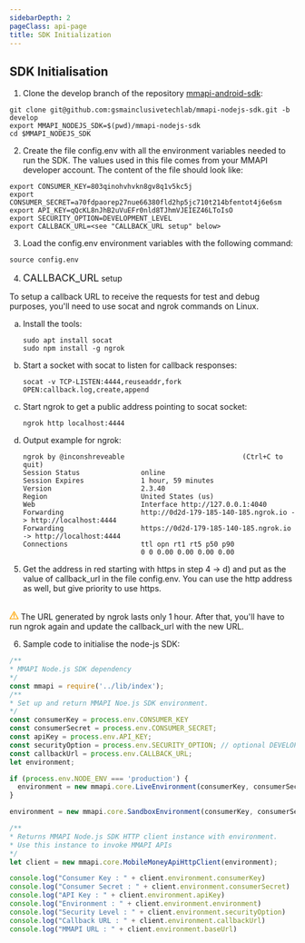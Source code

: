 ```yaml
---
sidebarDepth: 2
pageClass: api-page
title: SDK Initialization
---
```


## SDK Initialisation

1. Clone the develop branch of the repository <a href="https://github.com/gsmainclusivetechlab/mmapi-nodejs-sdk" target="_blank">mmapi-android-sdk</a>:

```shell
git clone git@github.com:gsmainclusivetechlab/mmapi-nodejs-sdk.git -b develop
export MMAPI_NODEJS_SDK=$(pwd)/mmapi-nodejs-sdk
cd $MMAPI_NODEJS_SDK
```

2. Create the file <span class="highlight">config.env</span> with all the environment variables needed to run the SDK. The values used in
this file comes from your MMAPI developer account. The content of the file should look like:

```shell
export CONSUMER_KEY=803qinohvhvkn8gv8q1v5kc5j
export CONSUMER_SECRET=a70fdpaorep27nue66380fld2hp5jc710t214bfentot4j6e6sm
export API_KEY=qQcKL8nJhB2uVuEFr0nld8TJhmVJEIEZ46LToIsO
export SECURITY_OPTION=DEVELOPMENT_LEVEL
export CALLBACK_URL=<see "CALLBACK_URL setup" below>
```

3. Load the config.env environment variables with the following command:

```shell
source config.env
```

4. <span style="font-size: 1.1rem;" class="highlight">CALLBACK_URL</span> setup

To setup a callback URL to receive the requests for test and debug purposes, you'll need to use <span class="highlight">socat</span> and <span class="highlight">ngrok</span> commands on Linux.

<ol class="alphaList" type="a">
  <li>Install the tools:</li>

```shell
sudo apt install socat
sudo npm install -g ngrok
```

  <li>Start a socket with <span class="highlight">socat</span> to listen for callback responses:</li>

```shell
socat -v TCP-LISTEN:4444,reuseaddr,fork OPEN:callback.log,create,append
```

  <li>Start <span class="highlight">ngrok</span> to get a public address pointing to <span class="highlight">socat</span> socket:</li>

```shell
ngrok http localhost:4444
```

  <li>Output example for <span class="highlight">ngrok</span>:</li>

```shell
ngrok by @inconshreveable                             (Ctrl+C to quit)
Session Status               online
Session Expires              1 hour, 59 minutes
Version                      2.3.40
Region                       United States (us)
Web                          Interface http://127.0.0.1:4040
Forwarding                   http://0d2d-179-185-140-185.ngrok.io -> http://localhost:4444
Forwarding                   https://0d2d-179-185-140-185.ngrok.io -> http://localhost:4444
Connections                  ttl opn rt1 rt5 p50 p90
                             0 0 0.00 0.00 0.00 0.00
```
</ol>

5. Get the address in red starting with <span class="highlight">https</span> in step 4 → d) and put as the value of <span class="highlight">callback_url</span> in the file
<span class="highlight">config.env</span>. You can use the <span class="highlight">http</span> address as well, but give priority to use <span class="highlight">https</span>.
<br>
<svg version="1.1" id="Capa_1" fill="orange" xmlns="http://www.w3.org/2000/svg" xmlns:xlink="http://www.w3.org/1999/xlink" x="0px" y="0px"
	 viewBox="0 0 34.854 34.855" style="enable-background:new 0 0 34.854 34.855; width: 16px; height: 16px;"
	 xml:space="preserve">
  <g>
    <path d="M34.653,30.47L18.727,2.884c-0.269-0.464-0.764-0.75-1.299-0.75c-0.537,0-1.031,0.286-1.3,0.75L0.202,30.47
      c-0.269,0.464-0.269,1.036,0,1.5s0.763,0.75,1.299,0.75h31.853c0.535,0,1.031-0.286,1.3-0.75
      C34.921,31.506,34.921,30.934,34.653,30.47z M4.099,29.72L17.427,6.634L30.756,29.72H4.099z M15.427,11.677h4V23.51h-4V11.677z
      M15.427,25.507h4v2.919h-4V25.507z"/>
  </g>
</svg> The URL generated by <span class="highlight">ngrok</span> lasts only 1 hour. After that, you'll have to run <span class="highlight">ngrok</span> again and update the
<span class="highlight">callback_url</span> with the new URL.

6. Sample code to initialise the node-js SDK:

```javascript
/**
* MMAPI Node.js SDK dependency
*/
const mmapi = require('../lib/index');
/**
* Set up and return MMAPI Noe.js SDK environment.
*/
const consumerKey = process.env.CONSUMER_KEY
const consumerSecret = process.env.CONSUMER_SECRET;
const apiKey = process.env.API_KEY;
const securityOption = process.env.SECURITY_OPTION; // optional DEVELOPMENT_LEVEL, STANDARD_LEVEL, ENHANCED_LEVEL
const callbackUrl = process.env.CALLBACK_URL;
let environment;

if (process.env.NODE_ENV === 'production') {
  environment = new mmapi.core.LiveEnvironment(consumerKey, consumerSecret, apiKey, securityOption, callbackUrl);
}

environment = new mmapi.core.SandboxEnvironment(consumerKey, consumerSecret, apiKey, securityOption, callbackUrl);

/**
* Returns MMAPI Node.js SDK HTTP client instance with environment.
* Use this instance to invoke MMAPI APIs
*/
let client = new mmapi.core.MobileMoneyApiHttpClient(environment);

console.log("Consumer Key : " + client.environment.consumerKey)
console.log("Consumer Secret : " + client.environment.consumerSecret)
console.log("API Key : " + client.environment.apiKey)
console.log("Environment : " + client.environment.environment)
console.log("Security Level : " + client.environment.securityOption)
console.log("Callback URL : " + client.environment.callbackUrl)
console.log("MMAPI URL : " + client.environment.baseUrl)
```

<script>
  setTimeout(() => {
    const codeBlocks = Array.from(document.querySelectorAll('.extra-class'));
  
    codeBlocks.forEach(element => {
      const preElement = element.querySelector('pre');

      const div = document.createElement('div');
      div.classList.add('pre-wrapper');
      div.appendChild(preElement);

      element.appendChild(div);
    });
  }, 0);
</script>